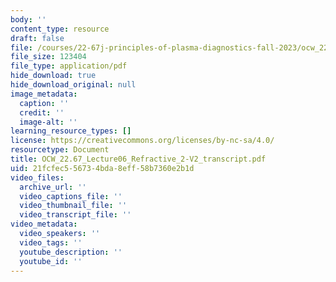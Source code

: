 ```yaml
---
body: ''
content_type: resource
draft: false
file: /courses/22-67j-principles-of-plasma-diagnostics-fall-2023/ocw_2267_lecture06_refractive_2-v2_transcript.pdf
file_size: 123404
file_type: application/pdf
hide_download: true
hide_download_original: null
image_metadata:
  caption: ''
  credit: ''
  image-alt: ''
learning_resource_types: []
license: https://creativecommons.org/licenses/by-nc-sa/4.0/
resourcetype: Document
title: OCW_22.67_Lecture06_Refractive_2-V2_transcript.pdf
uid: 21fcfec5-5673-4bda-8eff-58b7360e2b1d
video_files:
  archive_url: ''
  video_captions_file: ''
  video_thumbnail_file: ''
  video_transcript_file: ''
video_metadata:
  video_speakers: ''
  video_tags: ''
  youtube_description: ''
  youtube_id: ''
---
```

